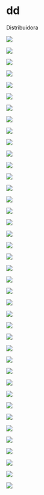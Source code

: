# dd

Distribuidora

![](https://github.com/cmalena22/dd/blob/master/WebContent/fotos/1.jpg)

![](https://github.com/cmalena22/dd/blob/master/WebContent/fotos/2.jpg)

![](https://github.com/cmalena22/dd/blob/master/WebContent/fotos/3.jpg)

![](https://github.com/cmalena22/dd/blob/master/WebContent/fotos/4.jpg)

![](https://github.com/cmalena22/dd/blob/master/WebContent/fotos/5.jpg)

![](https://github.com/cmalena22/dd/blob/master/WebContent/fotos/6.jpg)


![](https://github.com/cmalena22/dd/blob/master/WebContent/fotos/7.jpg)


![](https://github.com/cmalena22/dd/blob/master/WebContent/fotos/8.jpg)


![](https://github.com/cmalena22/dd/blob/master/WebContent/fotos/9.jpg)


![](https://github.com/cmalena22/dd/blob/master/WebContent/fotos/10.jpg)


![](https://github.com/cmalena22/dd/blob/master/WebContent/fotos/11.jpg)


![](https://github.com/cmalena22/dd/blob/master/WebContent/fotos/12.jpg)


![](https://github.com/cmalena22/dd/blob/master/WebContent/fotos/13.jpg)


![](https://github.com/cmalena22/dd/blob/master/WebContent/fotos/14.jpg)



![](https://github.com/cmalena22/dd/blob/master/WebContent/fotos/15.jpg)



![](https://github.com/cmalena22/dd/blob/master/WebContent/fotos/16.jpg)


![](https://github.com/cmalena22/dd/blob/master/WebContent/fotos/17.jpg)



![](https://github.com/cmalena22/dd/blob/master/WebContent/fotos/18.jpg)



![](https://github.com/cmalena22/dd/blob/master/WebContent/fotos/19.jpg)


![](https://github.com/cmalena22/dd/blob/master/WebContent/fotos/20.jpg)


![](https://github.com/cmalena22/dd/blob/master/WebContent/fotos/21.jpg)


![](https://github.com/cmalena22/dd/blob/master/WebContent/fotos/22.jpg)


![](https://github.com/cmalena22/dd/blob/master/WebContent/fotos/23.jpg)


![](https://github.com/cmalena22/dd/blob/master/WebContent/fotos/24.jpg)


![](https://github.com/cmalena22/dd/blob/master/WebContent/fotos/25.jpg)


![](https://github.com/cmalena22/dd/blob/master/WebContent/fotos/26.jpg)



![](https://github.com/cmalena22/dd/blob/master/WebContent/fotos/27.jpg)



![](https://github.com/cmalena22/dd/blob/master/WebContent/fotos/28.jpg)


![](https://github.com/cmalena22/dd/blob/master/WebContent/fotos/29.jpg)


![](https://github.com/cmalena22/dd/blob/master/WebContent/fotos/30.jpg)


![](https://github.com/cmalena22/dd/blob/master/WebContent/fotos/31.jpg)



![](https://github.com/cmalena22/dd/blob/master/WebContent/fotos/32.jpg)


![](https://github.com/cmalena22/dd/blob/master/WebContent/fotos/33.jpg)



![](https://github.com/cmalena22/dd/blob/master/WebContent/fotos/34.jpg)


![](https://github.com/cmalena22/dd/blob/master/WebContent/fotos/35.jpg)



![](https://github.com/cmalena22/dd/blob/master/WebContent/fotos/36.jpg)


![](https://github.com/cmalena22/dd/blob/master/WebContent/fotos/37.jpg)



![](https://github.com/cmalena22/dd/blob/master/WebContent/fotos/38.jpg)



![](https://github.com/cmalena22/dd/blob/master/WebContent/fotos/39.jpg)


![](https://github.com/cmalena22/dd/blob/master/WebContent/fotos/40.jpg)
